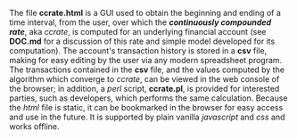 The file **ccrate.html** is a GUI used to obtain the beginning and ending of a time interval, from the user,
over which the **_continuously compounded rate_**,  aka *ccrate*, is computed for an
underlying financial account (see **DOC.md** for a discussion of this rate and simple model developed for its computation). The account's transaction history is stored in a **csv** file, making for easy editing by the user via any modern spreadsheet program.  The transactions contained in the **csv** file, and the
values computed by the algorithm which converge to *ccrate*, can be viewed in the web console of the browser; in addition, a *perl* script, **ccrate.pl**, is provided for interested parties, such as developers, which performs the same calculation.  Because
the *html* file is static, it can be bookmarked in the browser for easy access and use 
in the future.  It is supported by plain vanilla *javascript* and *css* and works offline.
